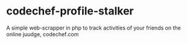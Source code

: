 # codechef-profile-stalker
A simple web-scrapper in php to track activities of your friends on the online juudge, codechef.com
